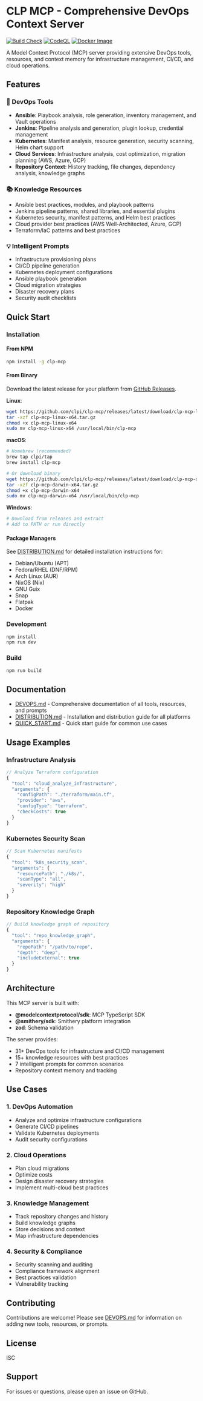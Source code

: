 # CLP MCP - Comprehensive DevOps Context Server

[![Build Check](https://github.com/clpi/clp-mcp/actions/workflows/check.yml/badge.svg)](https://github.com/clpi/clp-mcp/actions/workflows/check.yml)
[![CodeQL](https://github.com/clpi/clp-mcp/actions/workflows/codeql.yml/badge.svg)](https://github.com/clpi/clp-mcp/actions/workflows/codeql.yml)
[![Docker Image](https://github.com/clpi/clp-mcp/actions/workflows/docker-image.yml/badge.svg)](https://github.com/clpi/clp-mcp/actions/workflows/docker-image.yml)

A Model Context Protocol (MCP) server providing extensive DevOps tools, resources, and context memory for infrastructure management, CI/CD, and cloud operations.

## Features

### 🔧 DevOps Tools
- **Ansible**: Playbook analysis, role generation, inventory management, and Vault operations
- **Jenkins**: Pipeline analysis and generation, plugin lookup, credential management
- **Kubernetes**: Manifest analysis, resource generation, security scanning, Helm chart support
- **Cloud Services**: Infrastructure analysis, cost optimization, migration planning (AWS, Azure, GCP)
- **Repository Context**: History tracking, file changes, dependency analysis, knowledge graphs

### 📚 Knowledge Resources
- Ansible best practices, modules, and playbook patterns
- Jenkins pipeline patterns, shared libraries, and essential plugins
- Kubernetes security, manifest patterns, and Helm best practices
- Cloud provider best practices (AWS Well-Architected, Azure, GCP)
- Terraform/IaC patterns and best practices

### 💡 Intelligent Prompts
- Infrastructure provisioning plans
- CI/CD pipeline generation
- Kubernetes deployment configurations
- Ansible playbook generation
- Cloud migration strategies
- Disaster recovery plans
- Security audit checklists

## Quick Start

### Installation

#### From NPM
```bash
npm install -g clp-mcp
```

#### From Binary
Download the latest release for your platform from [GitHub Releases](https://github.com/clpi/clp-mcp/releases).

**Linux**:
```bash
wget https://github.com/clpi/clp-mcp/releases/latest/download/clp-mcp-linux-x64.tar.gz
tar -xzf clp-mcp-linux-x64.tar.gz
chmod +x clp-mcp-linux-x64
sudo mv clp-mcp-linux-x64 /usr/local/bin/clp-mcp
```

**macOS**:
```bash
# Homebrew (recommended)
brew tap clpi/tap
brew install clp-mcp

# Or download binary
wget https://github.com/clpi/clp-mcp/releases/latest/download/clp-mcp-darwin-x64.tar.gz
tar -xzf clp-mcp-darwin-x64.tar.gz
chmod +x clp-mcp-darwin-x64
sudo mv clp-mcp-darwin-x64 /usr/local/bin/clp-mcp
```

**Windows**:
```powershell
# Download from releases and extract
# Add to PATH or run directly
```

#### Package Managers

See [DISTRIBUTION.md](./DISTRIBUTION.md) for detailed installation instructions for:
- Debian/Ubuntu (APT)
- Fedora/RHEL (DNF/RPM)
- Arch Linux (AUR)
- NixOS (Nix)
- GNU Guix
- Snap
- Flatpak
- Docker

### Development

```bash
npm install
npm run dev
```

### Build

```bash
npm run build
```

## Documentation

- [DEVOPS.md](./DEVOPS.md) - Comprehensive documentation of all tools, resources, and prompts
- [DISTRIBUTION.md](./DISTRIBUTION.md) - Installation and distribution guide for all platforms
- [QUICK_START.md](./QUICK_START.md) - Quick start guide for common use cases

## Usage Examples

### Infrastructure Analysis
```typescript
// Analyze Terraform configuration
{
  "tool": "cloud_analyze_infrastructure",
  "arguments": {
    "configPath": "./terraform/main.tf",
    "provider": "aws",
    "configType": "terraform",
    "checkCosts": true
  }
}
```

### Kubernetes Security Scan
```typescript
// Scan Kubernetes manifests
{
  "tool": "k8s_security_scan",
  "arguments": {
    "resourcePath": "./k8s/",
    "scanType": "all",
    "severity": "high"
  }
}
```

### Repository Knowledge Graph
```typescript
// Build knowledge graph of repository
{
  "tool": "repo_knowledge_graph",
  "arguments": {
    "repoPath": "/path/to/repo",
    "depth": "deep",
    "includeExternal": true
  }
}
```

## Architecture

This MCP server is built with:
- **@modelcontextprotocol/sdk**: MCP TypeScript SDK
- **@smithery/sdk**: Smithery platform integration
- **zod**: Schema validation

The server provides:
- 31+ DevOps tools for infrastructure and CI/CD management
- 15+ knowledge resources with best practices
- 7 intelligent prompts for common scenarios
- Repository context memory and tracking

## Use Cases

### 1. DevOps Automation
- Analyze and optimize infrastructure configurations
- Generate CI/CD pipelines
- Validate Kubernetes deployments
- Audit security configurations

### 2. Cloud Operations
- Plan cloud migrations
- Optimize costs
- Design disaster recovery strategies
- Implement multi-cloud best practices

### 3. Knowledge Management
- Track repository changes and history
- Build knowledge graphs
- Store decisions and context
- Map infrastructure dependencies

### 4. Security & Compliance
- Security scanning and auditing
- Compliance framework alignment
- Best practices validation
- Vulnerability tracking

## Contributing

Contributions are welcome! Please see [DEVOPS.md](./DEVOPS.md) for information on adding new tools, resources, or prompts.

## License

ISC

## Support

For issues or questions, please open an issue on GitHub.
